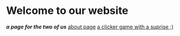 # Welcome to our website
***a page for the two of us*** 
[about page](https://boy1bawang.github.io/forjhanamyloves/about/about.html)
[a clicker game with a suprise ;)](https://boy1bawang.github.io/forjhanamyloves/clicker/index.html)
